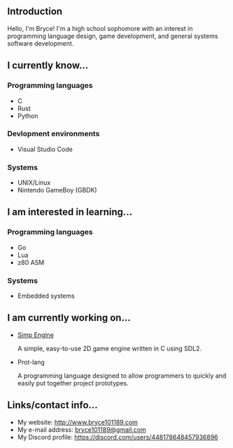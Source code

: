 ## Introduction

Hello, I'm Bryce! I'm a high school sophomore with an interest in programming language design, game development, and general systems software development.

## I currently know...

### Programming languages

- C
- Rust
- Python

### Devlopment environments

- Visual Studio Code

### Systems

- UNIX/Linux
- Nintendo GameBoy (GBDK)

## I am interested in learning...

### Programming languages

- Go
- Lua
- z80 ASM

### Systems

- Embedded systems

## I am currently working on...

- [Simp Engine](https://github.com/Bryce101189/simp-engine)

  A simple, easy-to-use 2D game engine written in C using SDL2.

- Prot-lang

  A programming language designed to allow programmers to quickly and easily put together project prototypes.

## Links/contact info...

- My website: http://www.bryce101189.com
- My e-mail address: bryce101189@gmail.com
- My Discord profile: https://discord.com/users/448178648457936896
